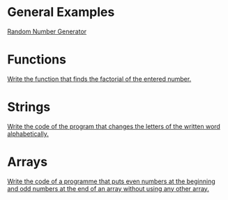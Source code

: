 # General Examples

[Random Number Generator](randomNumber.c)

# Functions

[Write the function that finds the factorial of the entered number.](Functions/factorial.c)

# Strings

[Write the code of the program that changes the letters of the written word alphabetically.](Strings/alphabet.c)

# Arrays

[Write the code of a programme that puts even numbers at the beginning and odd numbers at the end of an array without using any other array.](Arrays/evenAndOdd.c)


